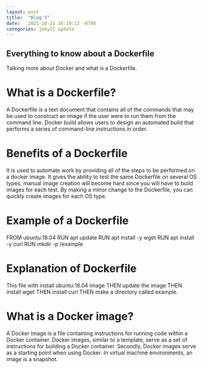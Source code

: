 ```yaml
---
layout: post
title:  "Blog 5"
date:   2021-10-21 16:19:12 -0700
categories: jekyll update
---
```


## Everything to know about a Dockerfile
Talking more about Docker and what is a Dockerfile. 

# What is a Dockerfile?
A Dockerfile is a text document that contains all of the commands that may be used to construct an image if the user were to run them from the command line. Docker build allows users to design an automated build that performs a series of command-line instructions in order.

# Benefits of a Dockerfile
It is used to automate work by providing all of the steps to be performed on a docker image. It gives the ability to test the same Dockerfile on several OS types, manual image creation will become hard since you will have to build images for each test. By making a minor change to the Dockerfile, you can quickly create images for each OS type.

# Example of a Dockerfile
FROM ubuntu:18.04
RUN apt update
RUN apt install -y wget
RUN apt install -y curl
RUN mkdir -p /example

# Explanation of Dockerfile 
This file with install ubuntu:18.04 image THEN update the image THEN install wget THEN install curl THEN make a directory called example. 

# What is a Docker image?
A Docker image is a file containing instructions for running code within a Docker container. Docker images, similar to a template, serve as a set of instructions for building a Docker container. Secondly, Docker images serve as a starting point when using Docker. In virtual machine environments, an image is a snapshot.